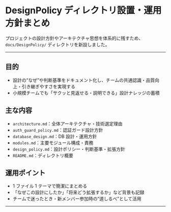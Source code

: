 # DesignPolicy ディレクトリ設置・運用方針まとめ

プロジェクトの設計方針やアーキテクチャ思想を体系的に残すため、`docs/DesignPolicy/` ディレクトリを新設しました。

---

## 目的

- 設計の“なぜ”や判断基準をドキュメント化し、チームの共通認識・品質向上・引き継ぎやすさを実現する
- 小規模チームでも「サクッと見返せる・説明できる」設計ナレッジの蓄積

## 主な内容

- `architecture.md`：全体アーキテクチャ・技術選定理由
- `auth_guard_policy.md`：認証ガード設計方針
- `database_design.md`：DB 設計・運用方針
- `modules.md`：主要モジュール構成・責務
- `design_policy.md`：設計ポリシー・判断基準・拡張方針
- `README.md`：ディレクトリ概要

## 運用ポイント

- 1 ファイル 1 テーマで簡潔にまとめる
- 「なぜこの設計にしたか」「将来どう拡張するか」など背景も記録
- チームで迷ったとき・新メンバー参加時の“道しるべ”として活用

---
